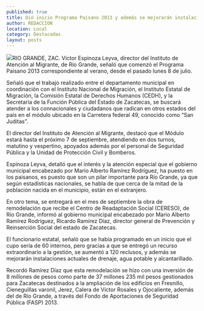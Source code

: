 ```yaml
---
published: true
title: Dió inicio Programa Paisano 2013 y además se mejorarán instalaciones actuales del CERESO en Río Grande
author: REDACCION
location: Local
category: Destacadas
layout: posts
---
```


![](http://i.imgur.com/lNQpSyNm.jpg)RIO GRANDE, ZAC. Víctor Espinoza Leyva, director del Instituto de Atención al Migrante, de Río Grande, señaló que comenzó el Programa Paisano 2013 correspondiente al verano, desde el pasado lunes 8 de julio.

Señaló que el trabajo realizado entre el departamento municipal en coordinación con el Instituto Nacional de Migración, el Instituto Estatal de Migración, la Comisión Estatal de Derechos Humanos (CEDH), y la Secretaría de la Función Pública del Estado de Zacatecas, se buscará atender a los connacionales y ciudadanos que radican en otros estados del país en el módulo ubicado en la Carretera federal 49, conocido como “San Juditas”.

El director del Instituto de Atención al Migrante, destacó que el Módulo estará hasta el próximo 7 de septiembre, atendiendo en dos turnos, matutino y vespertino, apoyados además por el personal de Seguridad Pública y la Unidad de Protección Civil y Bomberos.

Espinoza Leyva, detalló que el interés y la atención especial que el gobierno municipal encabezado por Mario Alberto Ramírez Rodríguez, ha puesto en los paisanos, es puesto que son un pilar importante para Río Grande, ya que según estadísticas nacionales, se habla de que cerca de la mitad de la población nacida en el municipio, están en el extranjero.

En otro tema, se entregará en el mes de septiembre la obra de remodelación que recibe el Centro de Readaptación Social (CERESO), de Río Grande, informó al gobierno municipal encabezado por Mario Alberto Ramírez Rodríguez, Ricardo Ramírez Díaz, director general de Prevención y Reinserción Social del estado de Zacatecas.

El funcionario estatal, señaló que se había programado en un inicio que el cupo sería de 60 internos, pero gracias a que se entregó un recurso extraordinario a la gestión, se aumentó a 120 reclusos, y además se mejorarán instalaciones actuales de drenaje, agua potable y alcantarillado. 

Recordó Ramírez Díaz que esta remodelación se hizo con una inversión de 8 millones de pesos como parte de 37 millones 235 mil pesos gestionados para Zacatecas destinados a la ampliación de los edificios en Fresnillo, Cieneguillas varonil, Jerez, Calera de Víctor Rosales y Ojocaliente, además del de Río Grande, a través del Fondo de Aportaciones de Seguridad Pública (FASP) 2013.
